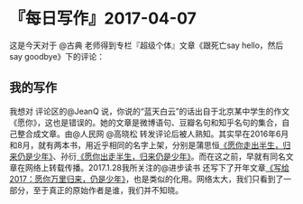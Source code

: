 # 『每日写作』2017-04-07

这是今天对于 @古典 老师得到专栏『超级个体』文章《跟死亡say hello，然后say goodbye》下的评论：

## 我的写作

我想对 评论区的@JeanQ 说，你说的“蓝天白云”的话出自于北京某中学生的作文《愿你》，这也是错误的。她的文章是微博语句、豆瓣名句和知乎名句的集合，自己整合成文章。由@人民网 @高晓松 转发评论后被人熟知。其实早在2016年6月和8月，就有两本书，用近乎相同的名字上架，分别是蒲思恒[《愿你走出半生，归来仍是少年》](http://baike.baidu.com/link?url=kOe07rYgLkCD3wjiRaBb-TI1oxkNdW-UqoDxAZ5NiRtChTEV7t2OXagH_744ngx3MoZjWMad0tJcDphbR3D4LOxst9hmD1cqXDdaxrh3d8D5e4QuBqLMMAk8K2KrSZ49OBxILay_SxtbKAxj_UtcWCoV2T-VrHyZ-7D4aCeCXJqHmQuNGTiSoeXP5oWJHj8HAt3Tr3AZDGVWWFRFq4PZj95pJVRF_KWKpaaZtIkX-Ci)、孙衍[《愿你出走半生，归来仍是少年》](http://baike.baidu.com/link?url=O1hZ_dik5_H1IyIjtqtVJDn4TOnhJfRBcpTGzYglvZh-5TIQQ8CJcSrfjsfJxZSRukkOdNjLLQr3myifyt40KWYvR1X1ez2FjAQLEqexc9d8vApQXvrfOE69RjAxdJJZMqmymp_J1QuTjG9p-tUTL6m4-3iRRPNllO4pRqDtoViPpRj3i6H7ui3CT1nFk8LRn0p4Bn4eq_KaSfG6sHTKPghVSwXxc7MOYYQjfZXm-w_)。而在这之前，早就有同名文章在网络上转载传播。2017.1.28我所关注的@进步读书 还写下了开年文章[《写给2017：愿你万里归来，仍是少年》](http://weibo.com/ttarticle/p/show?id=2309404069019610183639)，也是类似的化用。网络太大，我们只看到了一部分，至于真正的原始作者是谁，我们并不知晓。
